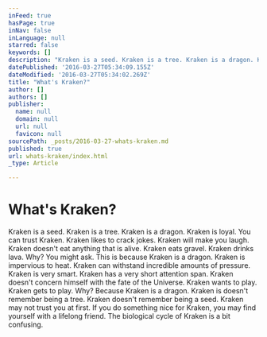 ```yaml
---
inFeed: true
hasPage: true
inNav: false
inLanguage: null
starred: false
keywords: []
description: "Kraken is a seed. Kraken is a tree. Kraken is a dragon. Kraken is loyal. You can trust Kraken. Kraken likes to crack jokes. Kraken will make you laugh. Kraken doesn't eat anything that is alive. Kraken eats gravel. Kraken drinks lava. Why? You might ask. This is because Kraken is a dragon. Kraken is impervious to heat.\_"
datePublished: '2016-03-27T05:34:09.155Z'
dateModified: '2016-03-27T05:34:02.269Z'
title: "What's Kraken?"
author: []
authors: []
publisher:
  name: null
  domain: null
  url: null
  favicon: null
sourcePath: _posts/2016-03-27-whats-kraken.md
published: true
url: whats-kraken/index.html
_type: Article

---
```

# What's Kraken?

Kraken is a seed. Kraken is a tree. Kraken is a dragon. Kraken is loyal. You can trust Kraken. Kraken likes to crack jokes. Kraken will make you laugh. Kraken doesn't eat anything that is alive. Kraken eats gravel. Kraken drinks lava. Why? You might ask. This is because Kraken is a dragon. Kraken is impervious to heat. Kraken can withstand incredible amounts of pressure. Kraken is very smart. Kraken has a very short attention span. Kraken doesn't concern himself with the fate of the Universe. Kraken wants to play. Kraken gets to play. Why? Because Kraken is a dragon. Kraken is doesn't remember being a tree. Kraken doesn't remember being a seed. Kraken may not trust you at first. If you do something nice for Kraken, you may find yourself with a lifelong friend. The biological cycle of Kraken is a bit confusing.